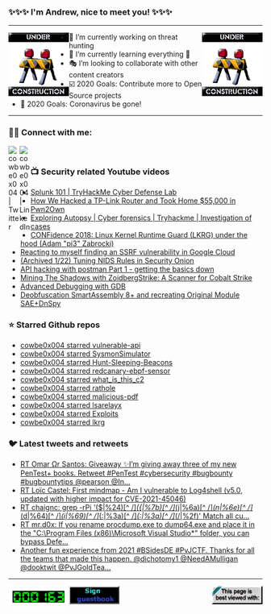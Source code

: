 ### ✨✨✨ I'm Andrew, nice to meet you! ✨✨✨

---
<img align="left" width="120px" src="https://raw.githubusercontent.com/cowbe0x004/cowbe0x004/master/images/image004.gif" />
<img align="right" width="120px" src="https://raw.githubusercontent.com/cowbe0x004/cowbe0x004/master/images/image004.gif" />

- 📖 I’m currently working on threat hunting
- 📘 I’m currently learning everything 🤣
- 🎭 I’m looking to collaborate with other content creators
- ☑️ 2020 Goals: Contribute more to Open Source projects
- 🦠 2020 Goals: Coronavirus be gone!

---

### 🤝🏽 Connect with me:
[<img align="left" alt="cowbe0x004 | Twitter" width="22px" src="https://cdn.jsdelivr.net/npm/simple-icons@v3/icons/twitter.svg" />][twitter]
[<img align="left" alt="cowbe0x004 | LinkedIn" width="22px" src="https://cdn.jsdelivr.net/npm/simple-icons@v3/icons/linkedin.svg" />][linkedin]

<!--
[<img align="left" alt="cowbe0x004.com" width="22px" src="https://raw.githubusercontent.com/iconic/open-iconic/master/svg/globe.svg" />][website]
[<img align="left" alt="cowbe0x004 | YouTube" width="22px" src="https://cdn.jsdelivr.net/npm/simple-icons@v3/icons/youtube.svg" />][youtube]
[<img align="left" alt="cowbe0x004 | Instagram" width="22px" src="https://cdn.jsdelivr.net/npm/simple-icons@v3/icons/instagram.svg" />][instagram]
-->

<br />

### 📺 Security related Youtube videos
<!-- YOUTUBE:START -->
- [Splunk 101 | TryHackMe Cyber Defense Lab](https://www.youtube.com/watch?v=i3CpIDRfv0Y)
- [How We Hacked a TP-Link Router and Took Home $55,000 in Pwn2Own](https://www.youtube.com/watch?v=zjafMP7EgEA)
- [Exploring Autopsy | Cyber forensics | Tryhackme | Investigation of cases](https://www.youtube.com/watch?v=JPhfB053sig)
- [CONFidence 2018: Linux Kernel Runtime Guard &lpar;LKRG&rpar; under the hood &lpar;Adam &quot;pi3&quot; Zabrocki&rpar;](https://www.youtube.com/watch?v=tOiPM692DOM)
- [Reacting to myself finding an SSRF vulnerability in Google Cloud](https://www.youtube.com/watch?v=UyemBjyQ4qA)
- [&lpar;Archived 1/22&rpar; Tuning NIDS Rules in Security Onion](https://www.youtube.com/watch?v=GQObGTcFl-4)
- [API hacking with postman Part 1 - getting the basics down](https://www.youtube.com/watch?v=rdxVgV8dOnQ)
- [Mining The Shadows with ZoidbergStrike: A Scanner for Cobalt Strike](https://www.youtube.com/watch?v=MWr6bvrrYHQ)
- [Advanced Debugging with GDB](https://www.youtube.com/watch?v=Rudz-uSdWHM)
- [Deobfuscation SmartAssembly 8+ and recreating Original Module SAE+DnSpy](https://www.youtube.com/watch?v=vpdiO44Gsw8)
<!-- YOUTUBE:END -->

### ⭐ Starred Github repos
<!-- GITHUB_STAR:START -->
- [cowbe0x004 starred vulnerable-api](https://github.com/jorritfolmer/vulnerable-api)
- [cowbe0x004 starred SysmonSimulator](https://github.com/ScarredMonk/SysmonSimulator)
- [cowbe0x004 starred Hunt-Sleeping-Beacons](https://github.com/thefLink/Hunt-Sleeping-Beacons)
- [cowbe0x004 starred redcanary-ebpf-sensor](https://github.com/redcanaryco/redcanary-ebpf-sensor)
- [cowbe0x004 starred what_is_this_c2](https://github.com/misterch0c/what_is_this_c2)
- [cowbe0x004 starred rathole](https://github.com/rapiz1/rathole)
- [cowbe0x004 starred malicious-pdf](https://github.com/pussycat0x/malicious-pdf)
- [cowbe0x004 starred lsarelayx](https://github.com/CCob/lsarelayx)
- [cowbe0x004 starred Exploits](https://github.com/forrest-orr/Exploits)
- [cowbe0x004 starred lkrg](https://github.com/lkrg-org/lkrg)
<!-- GITHUB_STAR:END -->

### 🐦 Latest tweets and retweets
<!-- TWEETS:START -->
- [RT Omar Ωr Santos: Giveaway ✨I’m giving away three of my new PenTest+ books. Retweet #PenTest #cybersecurity #bugbounty #bugbountytips @pearson @In...](https://twitter.com/santosomar/status/1479973987782475780)
- [RT Loïc Castel: First mindmap - Am I vulnerable to Log4shell &lpar;v5.0, updated with higher impact for CVE-2021-45046&rpar;](https://twitter.com/Dick_Reverse/status/1471957167213318149)
- [RT chaignc: grep -rPi &#39;&lpar;\$|%24&rpar;[^ /]*&lpar;{|%7b&rpar;[^ /]*&lpar;j|%6a&rpar;[^ /]*&lpar;n|%6e&rpar;[^ /]*&lpar;d|%64&rpar;[^ /]*&lpar;i|%69&rpar;[^ /]*&lpar;:|%3a&rpar;[^ /]*&lpar;:|%3a&rpar;[^ /]*&lpar;/|%2f&rpar;&#39;  Match all cu...](https://twitter.com/chaignc/status/1470371365693886466)
- [RT mr.d0x: If you rename procdump.exe to dump64.exe and place it in the &quot;C:\Program Files &lpar;x86&rpar;\Microsoft Visual Studio\*&quot; folder, you can bypass Defe...](https://twitter.com/mrd0x/status/1460597833917251595)
- [Another fun experience from 2021 #BSidesDE #PvJCTF. Thanks for all the teams that made this happen. @dichotomy1  @NeedAMulligan  @dooktwit @PvJGoldTea...](https://twitter.com/cowbe0x004/status/1459634829448957958)
<!-- TWEETS:END -->

---

[<img align="left" width="120px" src="https://raw.githubusercontent.com/cowbe0x004/cowbe0x004/master/images/visitors.gif" />][visitor]
[<img align="left" alt="Sign My Guestbook" width="100px" src="https://raw.githubusercontent.com/cowbe0x004/cowbe0x004/master/images/sign_guest_book.gif" />][guestbook]
[<img align="right" width="100px" src="https://raw.githubusercontent.com/cowbe0x004/cowbe0x004/master/images/netscape.gif" />][netscape]


[website]: https://cowbe0x004.com
[twitter]: https://twitter.com/cowbe0x004
[youtube]: https://youtube.com/
[instagram]: https://instagram.com/
[linkedin]: https://www.linkedin.com/in/anhuang/
[guestbook]: https://github.com/cowbe0x004/cowbe0x004/issues
[netscape]: https://github.com/cowbe0x004/cowbe0x004
[visitor]: https://github.com/cowbe0x004/cowbe0x004
